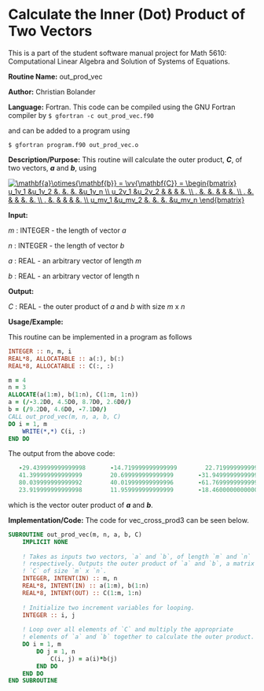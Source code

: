 # Calculate the Inner (Dot) Product of Two Vectors

This is a part of the student software manual project for Math 5610: Computational Linear Algebra and Solution of Systems of Equations. 

**Routine Name:**          out_prod_vec

**Author:** Christian Bolander

**Language:** Fortran. This code can be compiled using the GNU Fortran compiler by
```$ gfortran -c out_prod_vec.f90```

and can be added to a program using

```$ gfortran program.f90 out_prod_vec.o ``` 

**Description/Purpose:** This routine will calculate the outer product, ***C***, of two vectors, ***a*** and ***b***, using

<a href="https://www.codecogs.com/eqnedit.php?latex=\mathbf{a}\otimes{\mathbf{b}}&space;=&space;\vv{\mathbf{C}}&space;=&space;\begin{bmatrix}&space;u_1v_1&space;&u_1v_2&space;&.&space;&.&space;&.&space;&u_1v_n&space;\\&space;u_2v_1&space;&u_2v_2&space;&&space;&&space;&&space;&.&space;\\&space;.&space;&.&space;&.&space;&&space;&&space;&.&space;\\&space;.&space;&.&space;&&space;&&space;&.&space;&.&space;\\&space;.&space;&.&space;&&space;&&space;&&space;&.&space;\\&space;u_mv_1&space;&u_mv_2&space;&.&space;&.&space;&.&space;&u_mv_n&space;\end{bmatrix}" target="_blank"><img src="https://latex.codecogs.com/gif.latex?\mathbf{a}\otimes{\mathbf{b}}&space;=&space;\vv{\mathbf{C}}&space;=&space;\begin{bmatrix}&space;u_1v_1&space;&u_1v_2&space;&.&space;&.&space;&.&space;&u_1v_n&space;\\&space;u_2v_1&space;&u_2v_2&space;&&space;&&space;&&space;&.&space;\\&space;.&space;&.&space;&.&space;&&space;&&space;&.&space;\\&space;.&space;&.&space;&&space;&&space;&.&space;&.&space;\\&space;.&space;&.&space;&&space;&&space;&&space;&.&space;\\&space;u_mv_1&space;&u_mv_2&space;&.&space;&.&space;&.&space;&u_mv_n&space;\end{bmatrix}" title="\mathbf{a}\otimes{\mathbf{b}} = \vv{\mathbf{C}} = \begin{bmatrix} u_1v_1 &u_1v_2 &. &. &. &u_1v_n \\ u_2v_1 &u_2v_2 & & & &. \\ . &. &. & & &. \\ . &. & & &. &. \\ . &. & & & &. \\ u_mv_1 &u_mv_2 &. &. &. &u_mv_n \end{bmatrix}" /></a>

**Input:**  

*m* : INTEGER - the length of vector *a*

*n* : INTEGER - the length of vector *b*

*a* : REAL - an arbitrary vector of length *m*

*b* : REAL - an arbitrary vector of length n

**Output:** 

*C* : REAL - the outer product of *a* and *b* with size *m* x *n*

**Usage/Example:**

This routine can be implemented in a program as follows

```fortran
INTEGER :: n, m, i
REAL*8, ALLOCATABLE :: a(:), b(:)
REAL*8, ALLOCATABLE :: C(:, :)

m = 4
n = 3
ALLOCATE(a(1:m), b(1:n), C(1:m, 1:n))
a = (/-3.2D0, 4.5D0, 8.7D0, 2.6D0/)
b = (/9.2D0, 4.6D0, -7.1D0/)
CALL out_prod_vec(m, n, a, b, C)
DO i = 1, m
	WRITE(*,*) C(i, :)
END DO
```

The output from the above code:

```fortran
   -29.439999999999998       -14.719999999999999        22.719999999999999     
   41.399999999999999        20.699999999999999       -31.949999999999999     
   80.039999999999992        40.019999999999996       -61.769999999999989     
   23.919999999999998        11.959999999999999       -18.460000000000001 
```

which is the vector outer product of ***a*** and ***b***.

**Implementation/Code:** The code for vec_cross_prod3 can be seen below.

```fortran
SUBROUTINE out_prod_vec(m, n, a, b, C)
	IMPLICIT NONE
	
	! Takes as inputs two vectors, `a` and `b`, of length `m` and `n`
	! respectively. Outputs the outer product of `a` and `b`, a matrix
	! `C` of size `m` x `n`.
	INTEGER, INTENT(IN) :: m, n
	REAL*8, INTENT(IN) :: a(1:m), b(1:n)
	REAL*8, INTENT(OUT) :: C(1:m, 1:n)
	
	! Initialize two increment variables for looping.
	INTEGER :: i, j
	
	! Loop over all elements of `C` and multiply the appropriate
	! elements of `a` and `b` together to calculate the outer product.
	DO i = 1, m
		DO j = 1, n
			C(i, j) = a(i)*b(j)
		END DO
	END DO
END SUBROUTINE
```



